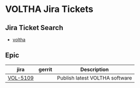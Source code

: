 VOLTHA Jira Tickets
===================

Jira Ticket Search
------------------

- [voltha](https://jira.opencord.org/issues/?jql=(text%20~%20"voltha")%20AND%20(resolution%20IS%20EMPTY))


Epic
----
    
| jira | gerrit | Description |
| -----| ------ | ------------|
| [VOL-5109](https://jira.opencord.org/browse/VOL-5019) | | Publish latest VOLTHA software |

